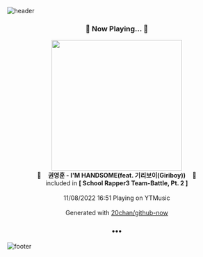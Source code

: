 ![header](https://capsule-render.vercel.app/api?type=wave&height=170&section=header&text=Hi.%20I'm%20SHIFT&fontColor=090707&fontAlignX=45&fontAlignY=65&fontSize=100)

<h3 align="center">🎵 Now Playing... 🎵</h3>
<p align="center">
  <a href="https://music.youtube.com/watch?v=aU2O4yVSPh0">
    <img width="300" src="https://lh3.googleusercontent.com/R7uWXg7VqFySVfO7VcwtnjdvhPMqojV9YpqY2GTEooRVTepc2LVWPVvqAvj3z6vWRHqkQsmtQ4mDAV8">
  </a>
  <br>
  🎵&nbsp&nbsp&nbsp <b>권영훈 - I'M HANDSOME(feat. 기리보이(Giriboy))</b> &nbsp&nbsp&nbsp🎵
  <br>
  included in <b>[ School Rapper3 Team-Battle, Pt. 2 ]</b>
  
  <br />
  <br />
  11/08/2022 16:51 Playing on YTMusic
  <br />
  <br />
  Generated with <a href="https://github.com/20chan/github-now">20chan/github-now</a>
</p>

<h3 align="center">•••</h3>

![footer](https://capsule-render.vercel.app/api?type=wave&height=150&section=footer)
